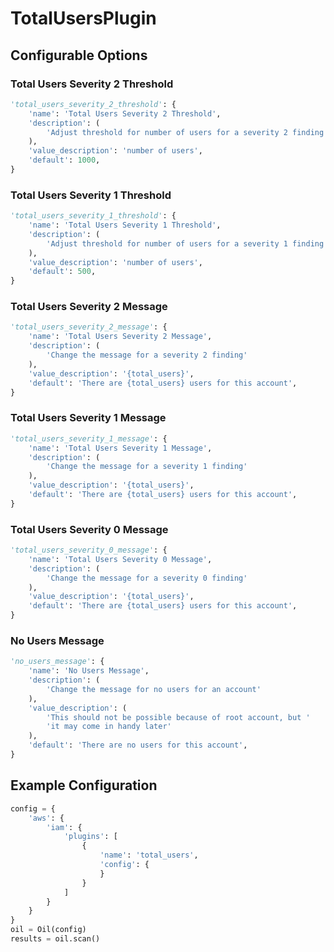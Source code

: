 # TotalUsersPlugin


## Configurable Options

### Total Users Severity 2 Threshold
```python
'total_users_severity_2_threshold': {
    'name': 'Total Users Severity 2 Threshold',
    'description': (
        'Adjust threshold for number of users for a severity 2 finding'
    ),
    'value_description': 'number of users',
    'default': 1000,
}
```

### Total Users Severity 1 Threshold
```python
'total_users_severity_1_threshold': {
    'name': 'Total Users Severity 1 Threshold',
    'description': (
        'Adjust threshold for number of users for a severity 1 finding'
    ),
    'value_description': 'number of users',
    'default': 500,
}
```

### Total Users Severity 2 Message
```python
'total_users_severity_2_message': {
    'name': 'Total Users Severity 2 Message',
    'description': (
        'Change the message for a severity 2 finding'
    ),
    'value_description': '{total_users}',
    'default': 'There are {total_users} users for this account',
}
```

### Total Users Severity 1 Message
```python
'total_users_severity_1_message': {
    'name': 'Total Users Severity 1 Message',
    'description': (
        'Change the message for a severity 1 finding'
    ),
    'value_description': '{total_users}',
    'default': 'There are {total_users} users for this account',
}
```

### Total Users Severity 0 Message
```python
'total_users_severity_0_message': {
    'name': 'Total Users Severity 0 Message',
    'description': (
        'Change the message for a severity 0 finding'
    ),
    'value_description': '{total_users}',
    'default': 'There are {total_users} users for this account',
}
```

### No Users Message
```python
'no_users_message': {
    'name': 'No Users Message',
    'description': (
        'Change the message for no users for an account'
    ),
    'value_description': (
        'This should not be possible because of root account, but '
        'it may come in handy later'
    ),
    'default': 'There are no users for this account',
}
```

## Example Configuration
```Python
config = {
    'aws': {
        'iam': {
            'plugins': [
                {
                    'name': 'total_users',
                    'config': {
                    }
                }
            ]
        }
    }
}
oil = Oil(config)
results = oil.scan()
```
